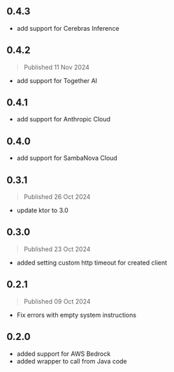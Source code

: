 ## 0.4.3
- add support for Cerebras Inference

## 0.4.2
> Published 11 Nov 2024
- add support for Together AI

## 0.4.1
- add support for Anthropic Cloud

## 0.4.0
- add support for SambaNova Cloud

## 0.3.1
> Published 26 Oct 2024
- update ktor to 3.0

## 0.3.0
> Published 23 Oct 2024
- added setting custom http timeout for created client

## 0.2.1
> Published 09 Oct 2024
- Fix errors with empty system instructions

## 0.2.0
- added support for AWS Bedrock
- added wrapper to call from Java code
